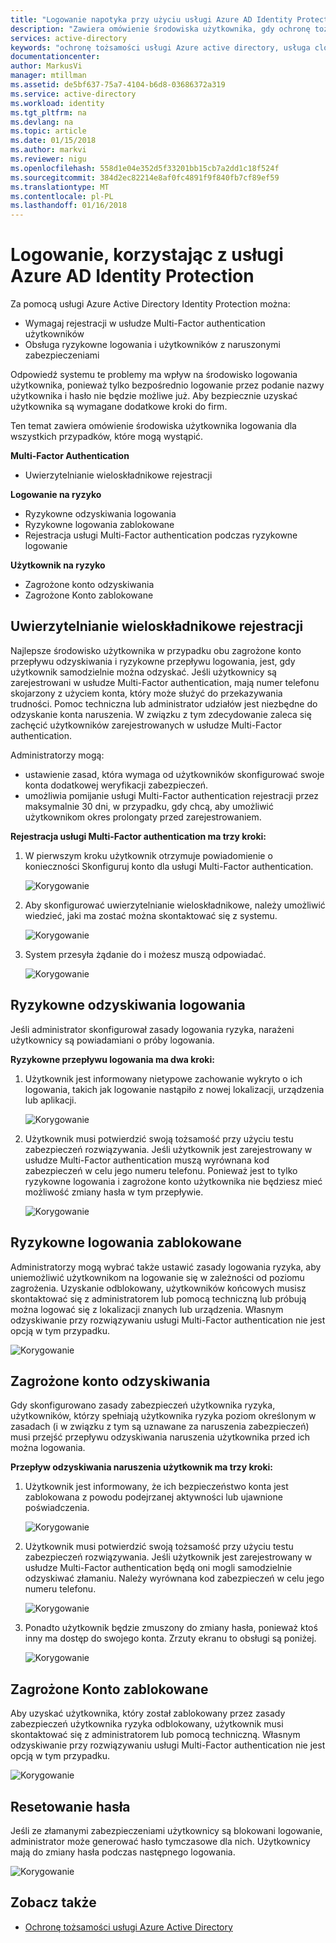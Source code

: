 ```yaml
---
title: "Logowanie napotyka przy użyciu usługi Azure AD Identity Protection | Dokumentacja firmy Microsoft"
description: "Zawiera omówienie środowiska użytkownika, gdy ochronę tożsamości ma skorygowane lub skorygowane przez użytkownika lub uwierzytelnianie wieloskładnikowe jest wymagany przez zasady."
services: active-directory
keywords: "ochronę tożsamości usługi Azure active directory, usługa cloud app discovery, zarządzanie aplikacjami, zabezpieczeń, ryzyka, poziom ryzyka, luki w zabezpieczeniach, zasady zabezpieczeń"
documentationcenter: 
author: MarkusVi
manager: mtillman
ms.assetid: de5bf637-75a7-4104-b6d8-03686372a319
ms.service: active-directory
ms.workload: identity
ms.tgt_pltfrm: na
ms.devlang: na
ms.topic: article
ms.date: 01/15/2018
ms.author: markvi
ms.reviewer: nigu
ms.openlocfilehash: 558d1e04e352d5f33201bb15cb7a2dd1c18f524f
ms.sourcegitcommit: 384d2ec82214e8af0fc4891f9f840fb7cf89ef59
ms.translationtype: MT
ms.contentlocale: pl-PL
ms.lasthandoff: 01/16/2018
---
```

# <a name="sign-in-experiences-with-azure-ad-identity-protection"></a>Logowanie, korzystając z usługi Azure AD Identity Protection
Za pomocą usługi Azure Active Directory Identity Protection można:

* Wymagaj rejestracji w usłudze Multi-Factor authentication użytkowników
* Obsługa ryzykowne logowania i użytkowników z naruszonymi zabezpieczeniami

Odpowiedź systemu te problemy ma wpływ na środowisko logowania użytkownika, ponieważ tylko bezpośrednio logowanie przez podanie nazwy użytkownika i hasło nie będzie możliwe już. Aby bezpiecznie uzyskać użytkownika są wymagane dodatkowe kroki do firm.

Ten temat zawiera omówienie środowiska użytkownika logowania dla wszystkich przypadków, które mogą wystąpić.

**Multi-Factor Authentication**

* Uwierzytelnianie wieloskładnikowe rejestracji

**Logowanie na ryzyko**

* Ryzykowne odzyskiwania logowania
* Ryzykowne logowania zablokowane
* Rejestracja usługi Multi-Factor authentication podczas ryzykowne logowanie

**Użytkownik na ryzyko**

* Zagrożone konto odzyskiwania
* Zagrożone Konto zablokowane

## <a name="multi-factor-authentication-registration"></a>Uwierzytelnianie wieloskładnikowe rejestracji
Najlepsze środowisko użytkownika w przypadku obu zagrożone konto przepływu odzyskiwania i ryzykowne przepływu logowania, jest, gdy użytkownik samodzielnie można odzyskać. Jeśli użytkownicy są zarejestrowani w usłudze Multi-Factor authentication, mają numer telefonu skojarzony z użyciem konta, który może służyć do przekazywania trudności. Pomoc techniczna lub administrator udziałów jest niezbędne do odzyskanie konta naruszenia. W związku z tym zdecydowanie zaleca się zachęcić użytkowników zarejestrowanych w usłudze Multi-Factor authentication. 

Administratorzy mogą:

* ustawienie zasad, która wymaga od użytkowników skonfigurować swoje konta dodatkowej weryfikacji zabezpieczeń. 
* umożliwia pomijanie usługi Multi-Factor authentication rejestracji przez maksymalnie 30 dni, w przypadku, gdy chcą, aby umożliwić użytkownikom okres prolongaty przed zarejestrowaniem.

**Rejestracja usługi Multi-Factor authentication ma trzy kroki:**

1. W pierwszym kroku użytkownik otrzymuje powiadomienie o konieczności Skonfiguruj konto dla usługi Multi-Factor authentication. 
   
    ![Korygowanie](./media/active-directory-identityprotection-flows/140.png "korygowania")
2. Aby skonfigurować uwierzytelnianie wieloskładnikowe, należy umożliwić wiedzieć, jaki ma zostać można skontaktować się z systemu.
   
    ![Korygowanie](./media/active-directory-identityprotection-flows/141.png "korygowania")
3. System przesyła żądanie do i możesz muszą odpowiadać.
   
    ![Korygowanie](./media/active-directory-identityprotection-flows/142.png "korygowania")

## <a name="risky-sign-in-recovery"></a>Ryzykowne odzyskiwania logowania
Jeśli administrator skonfigurował zasady logowania ryzyka, narażeni użytkownicy są powiadamiani o próby logowania. 

**Ryzykowne przepływu logowania ma dwa kroki:** 

1. Użytkownik jest informowany nietypowe zachowanie wykryto o ich logowania, takich jak logowanie nastąpiło z nowej lokalizacji, urządzenia lub aplikacji. 
   
    ![Korygowanie](./media/active-directory-identityprotection-flows/120.png "korygowania")
2. Użytkownik musi potwierdzić swoją tożsamość przy użyciu testu zabezpieczeń rozwiązywania. Jeśli użytkownik jest zarejestrowany w usłudze Multi-Factor authentication muszą wyrównana kod zabezpieczeń w celu jego numeru telefonu. Ponieważ jest to tylko ryzykowne logowania i zagrożone konto użytkownika nie będziesz mieć możliwość zmiany hasła w tym przepływie. 
   
    ![Korygowanie](./media/active-directory-identityprotection-flows/121.png "korygowania")

## <a name="risky-sign-in-blocked"></a>Ryzykowne logowania zablokowane
Administratorzy mogą wybrać także ustawić zasady logowania ryzyka, aby uniemożliwić użytkownikom na logowanie się w zależności od poziomu zagrożenia. Uzyskanie odblokowany, użytkowników końcowych musisz skontaktować się z administratorem lub pomocą techniczną lub próbują można logować się z lokalizacji znanych lub urządzenia. Własnym odzyskiwanie przy rozwiązywaniu usługi Multi-Factor authentication nie jest opcją w tym przypadku.

![Korygowanie](./media/active-directory-identityprotection-flows/200.png "korygowania")

## <a name="compromised-account-recovery"></a>Zagrożone konto odzyskiwania
Gdy skonfigurowano zasady zabezpieczeń użytkownika ryzyka, użytkowników, którzy spełniają użytkownika ryzyka poziom określonym w zasadach (i w związku z tym są uznawane za naruszenia zabezpieczeń) musi przejść przepływu odzyskiwania naruszenia użytkownika przed ich można logowania. 

**Przepływ odzyskiwania naruszenia użytkownik ma trzy kroki:**

1. Użytkownik jest informowany, że ich bezpieczeństwo konta jest zablokowana z powodu podejrzanej aktywności lub ujawnione poświadczenia.
   
    ![Korygowanie](./media/active-directory-identityprotection-flows/101.png "korygowania")
2. Użytkownik musi potwierdzić swoją tożsamość przy użyciu testu zabezpieczeń rozwiązywania. Jeśli użytkownik jest zarejestrowany w usłudze Multi-Factor authentication będą oni mogli samodzielnie odzyskiwać złamaniu. Należy wyrównana kod zabezpieczeń w celu jego numeru telefonu. 
   
   ![Korygowanie](./media/active-directory-identityprotection-flows/110.png "korygowania")
3. Ponadto użytkownik będzie zmuszony do zmiany hasła, ponieważ ktoś inny ma dostęp do swojego konta. 
   Zrzuty ekranu to obsługi są poniżej.
   
   ![Korygowanie](./media/active-directory-identityprotection-flows/111.png "korygowania")

## <a name="compromised-account-blocked"></a>Zagrożone Konto zablokowane
Aby uzyskać użytkownika, który został zablokowany przez zasady zabezpieczeń użytkownika ryzyka odblokowany, użytkownik musi skontaktować się z administratorem lub pomocą techniczną. Własnym odzyskiwanie przy rozwiązywaniu usługi Multi-Factor authentication nie jest opcją w tym przypadku.

![Korygowanie](./media/active-directory-identityprotection-flows/104.png "korygowania")

## <a name="reset-password"></a>Resetowanie hasła
Jeśli ze złamanymi zabezpieczeniami użytkownicy są blokowani logowanie, administrator może generować hasło tymczasowe dla nich. Użytkownicy mają do zmiany hasła podczas następnego logowania.

![Korygowanie](./media/active-directory-identityprotection-flows/160.png "korygowania")

## <a name="see-also"></a>Zobacz także
* [Ochronę tożsamości usługi Azure Active Directory](active-directory-identityprotection.md) 

